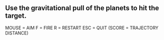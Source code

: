 ## Use the gravitational pull of the planets to hit the target.

MOUSE = AIM
F = FIRE
R = RESTART
ESC = QUIT
(SCORE = TRAJECTORY DISTANCE)
